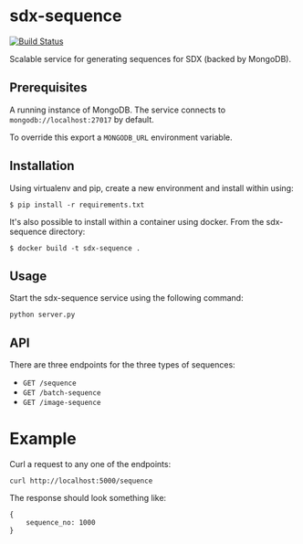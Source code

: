 # sdx-sequence

[![Build Status](https://travis-ci.org/ONSdigital/sdx-sequence.svg?branch=master)](https://travis-ci.org/ONSdigital/sdx-sequence)

Scalable service for generating sequences for SDX (backed by MongoDB).

## Prerequisites

A running instance of MongoDB. The service connects to `mongodb://localhost:27017` by default.

To override this export a `MONGODB_URL` environment variable.

## Installation

Using virtualenv and pip, create a new environment and install within using:

    $ pip install -r requirements.txt

It's also possible to install within a container using docker. From the sdx-sequence directory:

    $ docker build -t sdx-sequence .

## Usage

Start the sdx-sequence service using the following command:

    python server.py

## API

There are three endpoints for the three types of sequences:
 * `GET /sequence`
 * `GET /batch-sequence`
 * `GET /image-sequence`

# Example

Curl a request to any one of the endpoints:
```
curl http://localhost:5000/sequence
```

The response should look something like:
```
{
    sequence_no: 1000
}
```
